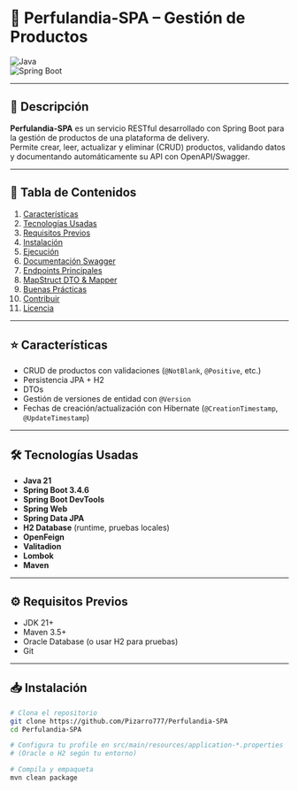 ﻿# 🍏 Perfulandia-SPA – Gestión de Productos

![Java](https://img.shields.io/badge/Java-17-blue?logo=java&logoColor=white)  
![Spring Boot](https://img.shields.io/badge/Spring_Boot-3.4.6-brightgreen?logo=springboot)  

---

## 📖 Descripción

**Perfulandia-SPA** es un servicio RESTful desarrollado con Spring Boot para la gestión de productos de una plataforma de delivery.  
Permite crear, leer, actualizar y eliminar (CRUD) productos, validando datos y documentando automáticamente su API con OpenAPI/Swagger.

---

## 🚀 Tabla de Contenidos

1. [Características](#-características)
2. [Tecnologías Usadas](#-tecnologías-usadas)
3. [Requisitos Previos](#-requisitos-previos)
4. [Instalación](#-instalación)
5. [Ejecución](#-ejecución)
6. [Documentación Swagger](#-documentación-swagger)
7. [Endpoints Principales](#-endpoints-principales)
8. [MapStruct DTO & Mapper](#-mapstruct-dto--mapper)
9. [Buenas Prácticas](#-buenas-prácticas)
10. [Contribuir](#-contribuir)
11. [Licencia](#-licencia)

---

## ⭐️ Características

- CRUD de productos con validaciones (`@NotBlank`, `@Positive`, etc.)
- Persistencia JPA + H2
- DTOs 
- Gestión de versiones de entidad con `@Version`
- Fechas de creación/actualización con Hibernate (`@CreationTimestamp`, `@UpdateTimestamp`)

---

## 🛠 Tecnologías Usadas

- **Java 21**
- **Spring Boot 3.4.6**
- **Spring Boot DevTools**
- **Spring Web**
- **Spring Data JPA**
- **H2 Database** (runtime, pruebas locales)
- **OpenFeign**
- **Valitadion**
- **Lombok**
- **Maven**

---

## ⚙️ Requisitos Previos

- JDK 21+
- Maven 3.5+
- Oracle Database (o usar H2 para pruebas)
- Git

---

## 📥 Instalación

```bash
# Clona el repositorio
git clone https://github.com/Pizarro777/Perfulandia-SPA
cd Perfulandia-SPA

# Configura tu profile en src/main/resources/application-*.properties
# (Oracle o H2 según tu entorno)

# Compila y empaqueta
mvn clean package
